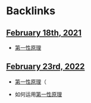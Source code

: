 
# Backlinks
## [February 18th, 2021](<February 18th, 2021.md>)
- [第一性原理](<第一性原理.md>)

## [February 23rd, 2022](<February 23rd, 2022.md>)
- [第一性原理](<第一性原理.md>)（

- 如何运用[第一性原理](<第一性原理.md>)

